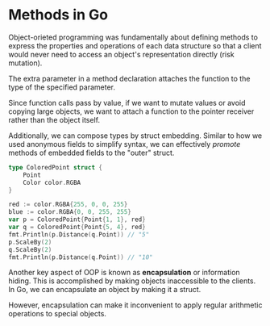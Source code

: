 # Methods in Go

Object-orieted programming was fundamentally about defining methods to express the properties and operations of each data structure so that a client would never need to access an object's representation directly (risk mutation).

The extra parameter in a method declaration attaches the function to the type of the specified parameter.

Since function calls pass by value, if we want to mutate values or avoid copying large objects, we want to attach a function to the pointer receiver rather than the object itself.

Additionally, we can compose types by struct embedding. Similar to how we used anonymous fields to simplify syntax, we can effectively *promote* methods of embedded fields to the "outer" struct.

```go
type ColoredPoint struct {
    Point
    Color color.RGBA
}

red := color.RGBA{255, 0, 0, 255}
blue := color.RGBA{0, 0, 255, 255}
var p = ColoredPoint{Point{1, 1}, red}
var q = ColoredPoint{Point{5, 4}, red}
fmt.Println(p.Distance(q.Point)) // "5"
p.ScaleBy(2)
q.ScaleBy(2)
fmt.Println(p.Distance(q.Point)) // "10"
```
Another key aspect of OOP is known as **encapsulation** or information hiding. This is accomplished by making objects inaccessible to the clients. In Go, we can encapsulate an object by making it a struct.

However, encapsulation can make it inconvenient to apply regular arithmetic operations to special objects.

